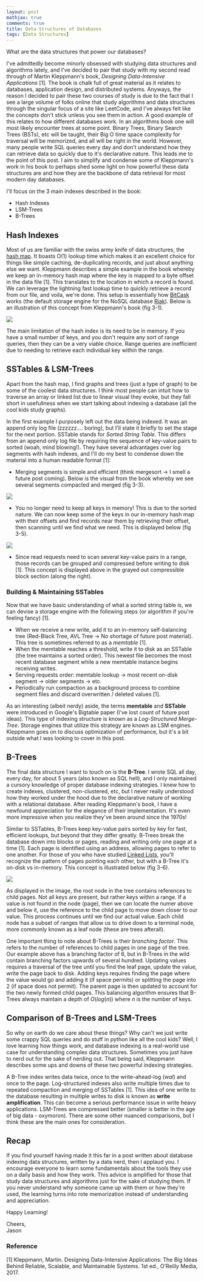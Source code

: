 ```yaml
---
layout: post  
mathjax: true  
comments: true  
title: Data Structures of Databases  
tags: [Data Structures]  
---  
```

What are the data structures that power our databases?  

I've admittedly become minorly obsessed with studying data structures and algorithms lately, and I've decided to pair that study with my second read through of Martin Kleppmann's book, *Designing Data-Intensive Applications* [1]. The book is chalk full of great material as it relates to databases, application design, and distributed systems. Anyways, the reason I decided to pair these two courses of study is due to the fact that I see a large volume of folks online that study algorithms and data structures through the singular focus of a site like LeetCode, and I've always felt like the concepts don't stick unless you see them in action. A good example of this relates to how different databases work. In an algorithms book one will most likely encounter trees at some point. Binary Trees, Binary Search Trees (BSTs), etc will be taught, their Big O time space complexity for traversal will be memorized, and all will be right in the world. However, many people write SQL queries every day and don't understand how they can retrieve data so quickly due to it's declarative nature. This leads me to the point of this post. I aim to simplify and condense some of Kleppmann's work in his book to perhaps shed some light on how powerful these data structures are and how they are the backbone of data retrieval for most modern day databases.  

I'll focus on the 3 main indexes described in the book:  
* Hash Indexes  
* LSM-Trees  
* B-Trees  

## Hash Indexes  
Most of us are familiar with the swiss army knife of data structures, the [hash map](https://jason-adam.github.io/hash-tables/). It boasts O(1) lookup time which makes it an excellent choice for things like simple caching, de-duplicating records, and just about anything else we want. Kleppmann describes a simple example in the book whereby we keep an in-memory hash map where the key is mapped to a byte offset in the data file [1]. This translates to the location in which a record is found. We can leverage the lightning fast lookup time to quickly retrieve a record from our file, and voila, we're done. This setup is essentially how [BitCask](https://github.com/basho/bitcask) works (the default storage engine for the NoSQL database [Riak](https://riak.com/index.html)). Below is an illustration of this concept from Kleppmann's book (fig 3-1).  

![](../imgs/2021-01-10-db-data-structures/hash-index.png)  

The main limitation of the hash index is its need to be in memory. If you have a small number of keys, and you don't require any sort of range queries, then they can be a very viable choice. Range queries are inefficient due to needing to retrieve each individual key within the range.

## SSTables & LSM-Trees  
Apart from the hash map, I find graphs and trees (just a type of graph) to be some of the coolest data structures. I think most people can intuit how to traverse an array or linked list due to linear visual they evoke, but they fall short in usefullness when we start talking about indexing a database (all the cool kids study graphs).  

In the first example I purposely left out the data being indexed. It was an append only log file (zzzzzz.... boring), but I'll state it briefly to set the stage for the next portion. SSTable stands for *Sorted String Table*. This differs from an append only log file by requiring the sequence of key-value pairs to sorted (woah, mind blowing!). They have several advantages over log segments with hash indexes, and I'll do my best to condense down the material into a human readable format [1]:  

* Merging segments is simple and efficient (think mergesort -> I smell a future post coming). Below is the visual from the book whereby we see several segments compacted and merged (fig 3-3).  

![](../imgs/2021-01-10-db-data-structures/sstable-compact-merge.png)  

* You no longer need to keep all keys in memory! This is due to the sorted nature. We can now keep some of the keys in our in-memory hash map with their offsets and find records near them by retrieving their offset, then scanning until we find what we need. This is displayed below (fig 3-5).  

![](../imgs/2021-01-10-db-data-structures/sstable-memory-index.png)  

* Since read requests need to scan several key-value pairs in a range, those records can be grouped and compressed before writing to disk [1]. This concept is displayed above in the grayed out compressible block section (along the right).  

### Building & Maintaining SSTables  
Now that we have basic understanding of what a sorted string table is, we can devise a storage engine with the following steps (or algorithm if you're feeling fancy) [1].  

* When we receive a new write, add it to an in-memory self-balancing tree (Red-Black Tree, AVL Tree -> No shortage of future post material). This tree is sometimes referred to as a *memtable* [1].  
* When the memtable reaches a threshold, write it to disk as an SSTable (the tree maintains a sorted order). This newest file becomes the most recent database segment while a new memtable instance begins receiving writes.  
* Serving requests order: memtable lookup -> most recent on-disk segment -> older segments -> etc.  
* Periodically run compaction as a background process to combine segment files and discard overwritten / deleted values [1].  

As an interesting (albeit nerdy) aside, the terms **memtable** and **SSTable** were introduced in Google's Bigtable paper (I've lost count of future post ideas). This type of indexing structure is known as a *Log-Structured Merge-Tree*. Storage engines that utilize this strategy are known as LSM engines. Kleppmann goes on to discuss optimization of performance, but it's a bit outside what I was looking to cover in this post.  

## B-Trees  
The final data structure I want to touch on is the **B-Tree**. I wrote SQL all day, every day, for about 5 years (also known as SQL hell), and I only maintained a cursory knowledge of proper database indexing strategies. I knew how to create indexes, clustered, non-clustered, etc, but I never really understood how they worked under the hood due to the declarative nature of working with a relational database. After reading Kleppmann's book, I have a newfound appreciation for the elegance of their implementation. It's even more impressive when you realize they've been around since the 1970s!  

Similar to SSTables, B-Trees keep key-value pairs sorted by key for fast, efficient lookups, but beyond that they differ greatly. B-Trees break the database down into blocks or pages, reading and writing only one page at a time [1]. Each page is identified using an address, allowing pages to refer to one another. For those of you who have studied [Linked Lists](https://jason-adam.github.io/linkedList-arrays/), you'll recognize the pattern of pages pointing each other, but with a B-Tree it's on-disk vs in-memory. This concept is illustrated below (fig 3-6).  

![](../imgs/2021-01-10-db-data-structures/btree-lookup.png)  

As displayed in the image, the root node in the tree contains references to child pages. Not all keys are present, but rather keys within a range. If a value is not found in the node (page), then we can locate the numer above and below it, use the reference to the child page to move down closer to our value. This process continues until we find our actual value. Each child node has a subset of ranges that allow us to drive down to a terminal node, more commonly known as a leaf node (these are trees afterall).  

One important thing to note about B-Trees is their *branching factor*. This refers to the number of references to child pages in one page of the tree. Our example above has a branching factor of 6, but in B-Trees in the wild contain branching factors upwards of several hundred. Updating values requires a traversal of the tree until you find the leaf page, update the value, write the page back to disk. Adding keys requires finding the page where the value would go and adding it (if space permits) or splitting the page into 2 (if space does not permit). The parent page is then updated to account for the two newly formed child pages. This balancing algorithm ensures that B-Trees always maintain a depth of $O(log(n))$ where $n$ is the number of keys.  

## Comparison of B-Trees and LSM-Trees  
So why on earth do we care about these things? Why can't we just write some crappy SQL queries and do stuff in python like all the cool kids? Well, I love learning how things work, and database indexing is a real-world use case for understanding complex data structures. Sometimes you just have to nerd out for the sake of nerding out. That being said, Kleppmann describes some ups and downs of these two powerful indexing strategies.  

A B-Tree index writes data twice, once to the write-ahead-log (*wal*) and once to the page. Log-structured indexes also write multiple times due to repeated compaction and merging of SSTables [1]. This idea of one write to the database resulting in multiple writes to disk is known as **write amplification**. This can become a serious performance issue in write heavy applications. LSM-Trees are compressed better (smaller is better in the age of big data - oxymoron). There are some other nuanced comparisons, but I think these are the main ones for consideration.  

## Recap  
If you find yourself having made it this far in a post written about database indexing data structures, written by a data nerd, then I applaud you. I encourage everyone to learn some fundamentals about the tools they use on a daily basis and how they work. This advice is amplified for those that study data structures and algorithms just for the sake of studying them. If you never understand why someone came up with them or how they're used, the learning turns into rote memorization instead of understanding and appreciation.  

Happy Learning!

Cheers,  
Jason

### Reference  
[1] Kleppmann, Martin. Designing Data-Intensive Applications: The Big Ideas Behind Reliable, Scalable, and Maintainable Systems. 1st ed., O’Reilly Media, 2017.
